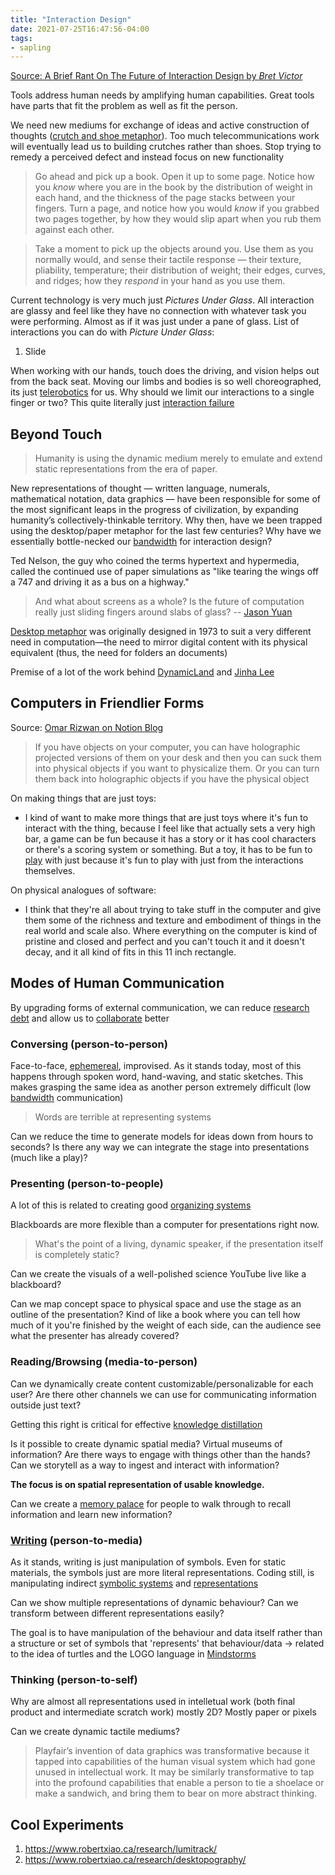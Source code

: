 ```yaml
---
title: "Interaction Design"
date: 2021-07-25T16:47:56-04:00
tags:
- sapling
---
```


[Source: A Brief Rant On The Future of Interaction Design by *Bret Victor*](http://worrydream.com/ABriefRantOnTheFutureOfInteractionDesign)

Tools address human needs by amplifying human capabilities. Great tools have parts that fit the problem as well as fit the person.

We need new mediums for exchange of ideas and active construction of thoughts ([crutch and shoe metaphor](thoughts/crutch%20and%20shoe%20metaphor.md)). Too much telecommunications work will eventually lead us to building crutches rather than shoes. Stop trying to remedy a perceived defect and instead focus on new functionality

> Go ahead and pick up a book. Open it up to some page. Notice how you _know_ where you are in the book by the distribution of weight in each hand, and the thickness of the page stacks between your fingers. Turn a page, and notice how you would _know_ if you grabbed two pages together, by how they would slip apart when you rub them against each other.

> Take a moment to pick up the objects around you. Use them as you normally would, and sense their tactile response — their texture, pliability, temperature; their distribution of weight; their edges, curves, and ridges; how they _respond_ in your hand as you use them.

Current technology is very much just *Pictures Under Glass*. All interaction are glassy and feel like they have no connection with whatever task you were performing. Almost as if it was just under a pane of glass. List of interactions you can do with *Picture Under Glass*:

1. Slide

When working with our hands, touch does the driving, and vision helps out from the back seat. Moving our limbs and bodies is so well choreographed, its just [telerobotics](thoughts/telerobotics.md) for us. Why should we limit our interactions to a single finger or two? This quite literally just [interaction failure](thoughts/interaction%20failure.md)

## Beyond Touch

> Humanity is using the dynamic medium merely to emulate and extend static representations from the era of paper.

New representations of thought — written language, numerals, mathematical notation, data graphics — have been responsible for some of the most significant leaps in the progress of civilization, by expanding humanity’s collectively-thinkable territory. Why then, have we been trapped using the desktop/paper metaphor for the last few centuries? Why have we essentially bottle-necked our [bandwidth](thoughts/bandwidth.md) for interaction design?

Ted Nelson, the guy who coined the terms hypertext and hypermedia, called the continued use of paper simulations as "like tearing the wings off a 747 and driving it as a bus on a highway."

> And what about screens as a whole? Is the future of computation really just sliding fingers around slabs of glass? -- [Jason Yuan](https://uxdesign.cc/introducing-mercury-os-f4de45a04289)

[Desktop metaphor](thoughts/desktop%20metaphor.md) was originally designed in 1973 to suit a very different need in computation—the need to mirror digital content with its physical equivalent (thus, the need for folders an documents)

Premise of a lot of the work behind [DynamicLand](http://worrydream.com/cdg/ResearchAgenda-v0.19-poster.pdf) and [Jinha Lee](http://www.leejinha.com/home.html)


## Computers in Friendlier Forms
Source: [Omar Rizwan on Notion Blog](https://www.notion.so/blog/omar)

> If you have objects on your computer, you can have holographic projected versions of them on your desk and then you can suck them into physical objects if you want to physicalize them. Or you can turn them back into holographic objects if you have the physical object

On making things that are just toys:
- I kind of want to make more things that are just toys where it's fun to interact with the thing, because I feel like that actually sets a very high bar, a game can be fun because it has a story or it has cool characters or there's a scoring system or something. But a toy, it has to be fun to [play](thoughts/play.md) with just because it's fun to play with just from the interactions themselves.

On physical analogues of software:
- I think that they're all about trying to take stuff in the computer and give them some of the richness and texture and embodiment of things in the real world and scale also. Where everything on the computer is kind of pristine and closed and perfect and you can't touch it and it doesn't decay, and it all kind of fits in this 11 inch rectangle.

## Modes of Human Communication
By upgrading forms of external communication, we can reduce [research debt](thoughts/research%20debt.md) and allow us to [collaborate](posts/collaborative-thinking.md) better

### Conversing (person-to-person)
Face-to-face, [ephemereal](thoughts/ephemereal%20content.md), improvised. As it stands today, most of this happens through spoken word, hand-waving, and static sketches. This makes grasping the same idea as another person extremely difficult (low [bandwidth](thoughts/bandwidth.md) communication)

> Words are terrible at representing systems

Can we reduce the time to generate models for ideas down from hours to seconds? Is there any way we can integrate the stage into presentations (much like a play)?

### Presenting (person-to-people)
A lot of this is related to creating good [organizing systems](thoughts/organizing%20system.md)

Blackboards are more flexible than a computer for presentations right now.

> What's the point of a living, dynamic speaker, if the presentation itself is completely static?

Can we create the visuals of a well-polished science YouTube live like a blackboard?

Can we map concept space to physical space and use the stage as an outline of the presentation? Kind of like a book where you can tell how much of it you're finished by the weight of each side, can the audience see what the presenter has already covered?

### Reading/Browsing (media-to-person)
Can we dynamically create content customizable/personalizable for each user? Are there other channels we can use for communicating information outside just text?

Getting this right is critical for effective [knowledge distillation](thoughts/knowledge%20distillation.md)

Is it possible to create dynamic spatial media? Virtual museums of information? Are there ways to engage with things other than the hands? Can we storytell as a way to ingest and interact with information?

**The focus is on spatial representation of usable knowledge.**

Can we create a [memory palace](thoughts/memory%20palace.md) for people to walk through to recall information and learn new information?

### [Writing](thoughts/writing) (person-to-media)
As it stands, writing is just manipulation of symbols. Even for static materials, the symbols just are more literal representations. Coding still, is manipulating indirect [symbolic systems](thoughts/symbolic%20system.md) and [representations](thoughts/representation.md)

Can we show multiple representations of dynamic behaviour? Can we transform between different representations easily?

The goal is to have manipulation of the behaviour and data itself rather than a structure or set of symbols that 'represents' that behaviour/data -> related to the idea of turtles and the LOGO language in [Mindstorms](thoughts/Mindstorms.md)

### Thinking (person-to-self)
Why are almost all representations used in intelletual work (both final product and intermediate scratch work) mostly 2D? Mostly paper or pixels

Can we create dynamic tactile mediums?

> Playfair’s invention of data graphics was transformative because it tapped into capabilities of the human visual system which had gone unused in intellectual work. It may be similarly transformative to tap into the profound capabilities that enable a person to tie a shoelace or make a sandwich, and bring them to bear on more abstract thinking.


## Cool Experiments
1. https://www.robertxiao.ca/research/lumitrack/
2. https://www.robertxiao.ca/research/desktopography/